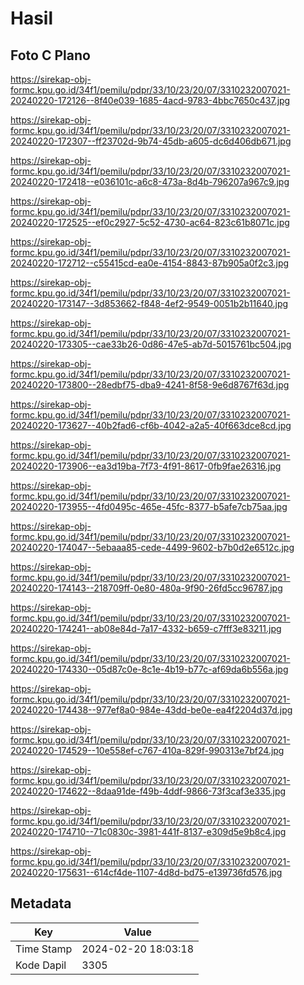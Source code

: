 # Hasil

## Foto C Plano

https://sirekap-obj-formc.kpu.go.id/34f1/pemilu/pdpr/33/10/23/20/07/3310232007021-20240220-172126--8f40e039-1685-4acd-9783-4bbc7650c437.jpg

https://sirekap-obj-formc.kpu.go.id/34f1/pemilu/pdpr/33/10/23/20/07/3310232007021-20240220-172307--ff23702d-9b74-45db-a605-dc6d406db671.jpg

https://sirekap-obj-formc.kpu.go.id/34f1/pemilu/pdpr/33/10/23/20/07/3310232007021-20240220-172418--e036101c-a6c8-473a-8d4b-796207a967c9.jpg

https://sirekap-obj-formc.kpu.go.id/34f1/pemilu/pdpr/33/10/23/20/07/3310232007021-20240220-172525--ef0c2927-5c52-4730-ac64-823c61b8071c.jpg

https://sirekap-obj-formc.kpu.go.id/34f1/pemilu/pdpr/33/10/23/20/07/3310232007021-20240220-172712--c55415cd-ea0e-4154-8843-87b905a0f2c3.jpg

https://sirekap-obj-formc.kpu.go.id/34f1/pemilu/pdpr/33/10/23/20/07/3310232007021-20240220-173147--3d853662-f848-4ef2-9549-0051b2b11640.jpg

https://sirekap-obj-formc.kpu.go.id/34f1/pemilu/pdpr/33/10/23/20/07/3310232007021-20240220-173305--cae33b26-0d86-47e5-ab7d-5015761bc504.jpg

https://sirekap-obj-formc.kpu.go.id/34f1/pemilu/pdpr/33/10/23/20/07/3310232007021-20240220-173800--28edbf75-dba9-4241-8f58-9e6d8767f63d.jpg

https://sirekap-obj-formc.kpu.go.id/34f1/pemilu/pdpr/33/10/23/20/07/3310232007021-20240220-173627--40b2fad6-cf6b-4042-a2a5-40f663dce8cd.jpg

https://sirekap-obj-formc.kpu.go.id/34f1/pemilu/pdpr/33/10/23/20/07/3310232007021-20240220-173906--ea3d19ba-7f73-4f91-8617-0fb9fae26316.jpg

https://sirekap-obj-formc.kpu.go.id/34f1/pemilu/pdpr/33/10/23/20/07/3310232007021-20240220-173955--4fd0495c-465e-45fc-8377-b5afe7cb75aa.jpg

https://sirekap-obj-formc.kpu.go.id/34f1/pemilu/pdpr/33/10/23/20/07/3310232007021-20240220-174047--5ebaaa85-cede-4499-9602-b7b0d2e6512c.jpg

https://sirekap-obj-formc.kpu.go.id/34f1/pemilu/pdpr/33/10/23/20/07/3310232007021-20240220-174143--218709ff-0e80-480a-9f90-26fd5cc96787.jpg

https://sirekap-obj-formc.kpu.go.id/34f1/pemilu/pdpr/33/10/23/20/07/3310232007021-20240220-174241--ab08e84d-7a17-4332-b659-c7fff3e83211.jpg

https://sirekap-obj-formc.kpu.go.id/34f1/pemilu/pdpr/33/10/23/20/07/3310232007021-20240220-174330--05d87c0e-8c1e-4b19-b77c-af69da6b556a.jpg

https://sirekap-obj-formc.kpu.go.id/34f1/pemilu/pdpr/33/10/23/20/07/3310232007021-20240220-174438--977ef8a0-984e-43dd-be0e-ea4f2204d37d.jpg

https://sirekap-obj-formc.kpu.go.id/34f1/pemilu/pdpr/33/10/23/20/07/3310232007021-20240220-174529--10e558ef-c767-410a-829f-990313e7bf24.jpg

https://sirekap-obj-formc.kpu.go.id/34f1/pemilu/pdpr/33/10/23/20/07/3310232007021-20240220-174622--8daa91de-f49b-4ddf-9866-73f3caf3e335.jpg

https://sirekap-obj-formc.kpu.go.id/34f1/pemilu/pdpr/33/10/23/20/07/3310232007021-20240220-174710--71c0830c-3981-441f-8137-e309d5e9b8c4.jpg

https://sirekap-obj-formc.kpu.go.id/34f1/pemilu/pdpr/33/10/23/20/07/3310232007021-20240220-175631--614cf4de-1107-4d8d-bd75-e139736fd576.jpg


## Metadata

| Key        | Value               |
| ---------- | ------------------- |
| Time Stamp | 2024-02-20 18:03:18 |
| Kode Dapil | 3305                |



